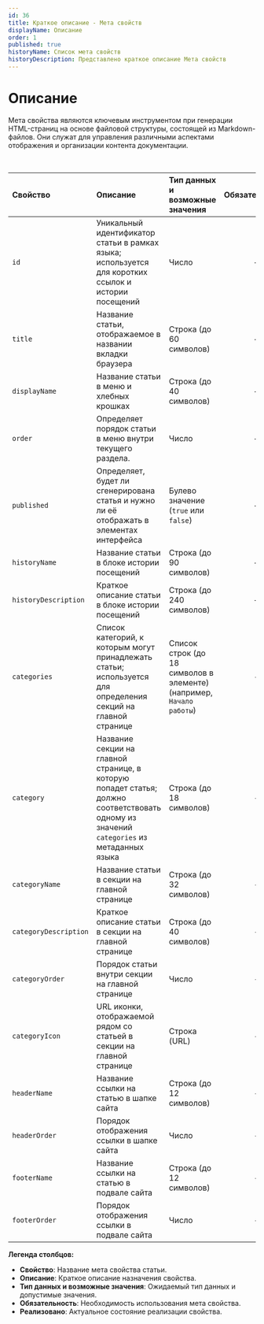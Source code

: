 ```yaml
---
id: 36
title: Краткое описание - Мета свойств
displayName: Описание
order: 1
published: true
historyName: Список мета свойств
historyDescription: Представлено краткое описание Мета свойств
---
```


# Описание

Мета свойства являются ключевым инструментом при генерации HTML-страниц на основе файловой структуры, состоящей из Markdown-файлов.
Они служат для управления различными аспектами отображения и организации контента документации.

<br/>

| Свойство              | Описание                                                                                                                                  | Тип данных и возможные значения                                       | Обязательность | Реализовано |
|:----------------------|:------------------------------------------------------------------------------------------------------------------------------------------|:----------------------------------------------------------------------|:--------------:|:-----------:|
| `id`                  | Уникальный идентификатор статьи в рамках языка; используется для коротких ссылок и истории посещений                                      | Число                                                                 |       +        |      -      |
| `title`               | Название статьи, отображаемое в названии вкладки браузера                                                                                 | Строка (до 60 символов)                                               |       +        |      +      |
| `displayName`         | Название статьи в меню и хлебных крошках                                                                                                  | Строка (до 40 символов)                                               |       +        |      +      |
| `order`               | Определяет порядок статьи в меню внутри текущего раздела.                                                                                 | Число                                                                 |       +        |      +      |
| `published`           | Определяет, будет ли сгенерирована статья и нужно ли её отображать в элементах интерфейса                                                 | Булево значение (`true` или `false`)                                  |       +        |      +      |
| `historyName`         | Название статьи в блоке истории посещений                                                                                                 | Строка (до 90 символов)                                               |       +        |      -      |
| `historyDescription`  | Краткое описание статьи в блоке истории посещений                                                                                         | Строка (до 240 символов)                                              |       +        |      -      |
| `categories`          | Список категорий, к которым могут принадлежать статьи; используется для определения секций на главной странице                            | Список строк (до 18 символов в элементе)  (например, `Начало работы`) |       -        |      -      |
| `category`            | Название секции на главной странице, в которую попадет статья; должно соответствовать одному из значений `categories` из метаданных языка | Строка (до 18 символов)                                               |       -        |      -      |
| `categoryName`        | Название статьи в секции на главной странице                                                                                              | Строка (до 32 символов)                                               |       -        |      -      |
| `categoryDescription` | Краткое описание статьи в секции на главной странице                                                                                      | Строка (до 40 символов)                                               |       -        |      -      |
| `categoryOrder`       | Порядок статьи внутри секции на главной странице                                                                                          | Число                                                                 |       -        |      -      |
| `categoryIcon`        | URL иконки, отображаемой рядом со статьей в секции на главной странице                                                                    | Строка (URL)                                                          |       -        |      -      |
| `headerName`          | Название ссылки на статью в шапке сайта                                                                                                   | Строка (до 12 символов)                                               |       -        |      -      |
| `headerOrder`         | Порядок отображения ссылки в шапке сайта                                                                                                  | Число                                                                 |       -        |      -      |
| `footerName`          | Название ссылки на статью в подвале сайта                                                                                                 | Строка (до 12 символов)                                               |       -        |      -      |
| `footerOrder`         | Порядок отображения ссылки в подвале сайта                                                                                                | Число                                                                 |       -        |      -      |


**Легенда столбцов:**

- **Свойство**: Название мета свойства статьи.
- **Описание**: Краткое описание назначения свойства.
- **Тип данных и возможные значения**: Ожидаемый тип данных и допустимые значения.
- **Обязательность**: Необходимость использования мета свойства.
- **Реализовано**: Актуальное состояние реализации свойства.
